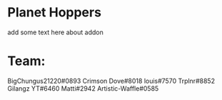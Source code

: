 # Planet Hoppers

add some text here about addon

# Team:
BigChungus21220#0893
Crimson Dove#8018
louis#7570
Trplnr#8852
Gilangz YT#6460
Matti#2942
Artistic-Waffle#0585
